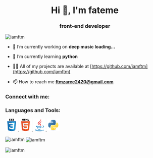 <h1 align="center">Hi 👋, I'm fateme</h1>
<h3 align="center">front-end developer</h3>

<p align="left"> <img src="https://komarev.com/ghpvc/?username=iamftm&label=Profile%20views&color=0e75b6&style=flat" alt="iamftm" /> </p>

- 🔭 I’m currently working on **deep music loading...**

- 🌱 I’m currently learning **python**

- 👨‍💻 All of my projects are available at [https://github.com/iamftm](https://github.com/iamftm)

- 📫 How to reach me **ftmzaree2420@gmail.com**

<h3 align="left">Connect with me:</h3>
<p align="left">
</p>

<h3 align="left">Languages and Tools:</h3>
<p align="left"> <a href="https://www.w3schools.com/css/" target="_blank" rel="noreferrer"> <img src="https://raw.githubusercontent.com/devicons/devicon/master/icons/css3/css3-original-wordmark.svg" alt="css3" width="40" height="40"/> </a> <a href="https://www.w3.org/html/" target="_blank" rel="noreferrer"> <img src="https://raw.githubusercontent.com/devicons/devicon/master/icons/html5/html5-original-wordmark.svg" alt="html5" width="40" height="40"/> </a> <a href="https://www.java.com" target="_blank" rel="noreferrer"> <img src="https://raw.githubusercontent.com/devicons/devicon/master/icons/java/java-original.svg" alt="java" width="40" height="40"/> </a> <a href="https://www.python.org" target="_blank" rel="noreferrer"> <img src="https://raw.githubusercontent.com/devicons/devicon/master/icons/python/python-original.svg" alt="python" width="40" height="40"/> </a> </p>

<p><img align="left" src="https://github-readme-stats.vercel.app/api/top-langs?username=iamftm&show_icons=true&locale=en&layout=compact" alt="iamftm" /></p>

<p>&nbsp;<img align="center" src="https://github-readme-stats.vercel.app/api?username=iamftm&show_icons=true&locale=en" alt="iamftm" /></p>

<p><img align="center" src="https://github-readme-streak-stats.herokuapp.com/?user=iamftm&" alt="iamftm" /></p>
